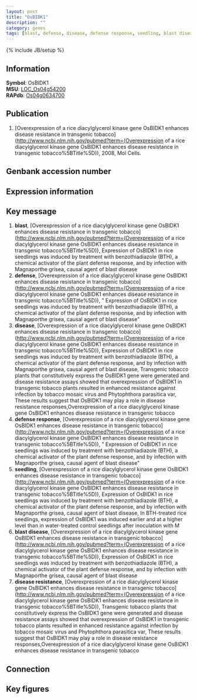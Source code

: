 ```yaml
---
layout: post
title: "OsBIDK1"
description: ""
category: genes
tags: [blast, defense, disease, defense response, seedling, blast disease, disease resistance, Gene]
---
```

{% include JB/setup %}

## Information
__Symbol__: OsBIDK1  
__MSU__: [LOC_Os04g54200](http://rice.plantbiology.msu.edu/cgi-bin/ORF_infopage.cgi?orf=LOC_Os04g54200)  
__RAPdb__: [Os04g0634700](http://rapdb.dna.affrc.go.jp/viewer/gbrowse_details/irgsp1?name=Os04g0634700)  

## Publication
1. [Overexpression of a rice diacylglycerol kinase gene OsBIDK1 enhances disease resistance in transgenic tobacco](http://www.ncbi.nlm.nih.gov/pubmed?term=(Overexpression of a rice diacylglycerol kinase gene OsBIDK1 enhances disease resistance in transgenic tobacco%5BTitle%5D)), 2008, Mol Cells.

## Genbank accession number

## Expression information

## Key message
1. __blast__, [Overexpression of a rice diacylglycerol kinase gene OsBIDK1 enhances disease resistance in transgenic tobacco](http://www.ncbi.nlm.nih.gov/pubmed?term=(Overexpression of a rice diacylglycerol kinase gene OsBIDK1 enhances disease resistance in transgenic tobacco%5BTitle%5D)),  Expression of OsBIDK1 in rice seedlings was induced by treatment with benzothiadiazole (BTH), a chemical activator of the plant defense response, and by infection with Magnaporthe grisea, causal agent of blast disease
2. __defense__, [Overexpression of a rice diacylglycerol kinase gene OsBIDK1 enhances disease resistance in transgenic tobacco](http://www.ncbi.nlm.nih.gov/pubmed?term=(Overexpression of a rice diacylglycerol kinase gene OsBIDK1 enhances disease resistance in transgenic tobacco%5BTitle%5D)), " Expression of OsBIDK1 in rice seedlings was induced by treatment with benzothiadiazole (BTH), a chemical activator of the plant defense response, and by infection with Magnaporthe grisea, causal agent of blast disease"
3. __disease__, [Overexpression of a rice diacylglycerol kinase gene OsBIDK1 enhances disease resistance in transgenic tobacco](http://www.ncbi.nlm.nih.gov/pubmed?term=(Overexpression of a rice diacylglycerol kinase gene OsBIDK1 enhances disease resistance in transgenic tobacco%5BTitle%5D)),  Expression of OsBIDK1 in rice seedlings was induced by treatment with benzothiadiazole (BTH), a chemical activator of the plant defense response, and by infection with Magnaporthe grisea, causal agent of blast disease, Transgenic tobacco plants that constitutively express the OsBIDK1 gene were generated and disease resistance assays showed that overexpression of OsBIDK1 in transgenic tobacco plants resulted in enhanced resistance against infection by tobacco mosaic virus and Phytophthora parasitica var, These results suggest that OsBIDK1 may play a role in disease resistance responses,Overexpression of a rice diacylglycerol kinase gene OsBIDK1 enhances disease resistance in transgenic tobacco
4. __defense response__, [Overexpression of a rice diacylglycerol kinase gene OsBIDK1 enhances disease resistance in transgenic tobacco](http://www.ncbi.nlm.nih.gov/pubmed?term=(Overexpression of a rice diacylglycerol kinase gene OsBIDK1 enhances disease resistance in transgenic tobacco%5BTitle%5D)), " Expression of OsBIDK1 in rice seedlings was induced by treatment with benzothiadiazole (BTH), a chemical activator of the plant defense response, and by infection with Magnaporthe grisea, causal agent of blast disease"
5. __seedling__, [Overexpression of a rice diacylglycerol kinase gene OsBIDK1 enhances disease resistance in transgenic tobacco](http://www.ncbi.nlm.nih.gov/pubmed?term=(Overexpression of a rice diacylglycerol kinase gene OsBIDK1 enhances disease resistance in transgenic tobacco%5BTitle%5D)),  Expression of OsBIDK1 in rice seedlings was induced by treatment with benzothiadiazole (BTH), a chemical activator of the plant defense response, and by infection with Magnaporthe grisea, causal agent of blast disease, In BTH-treated rice seedlings, expression of OsBIDK1 was induced earlier and at a higher level than in water-treated control seedlings after inoculation with M
6. __blast disease__, [Overexpression of a rice diacylglycerol kinase gene OsBIDK1 enhances disease resistance in transgenic tobacco](http://www.ncbi.nlm.nih.gov/pubmed?term=(Overexpression of a rice diacylglycerol kinase gene OsBIDK1 enhances disease resistance in transgenic tobacco%5BTitle%5D)),  Expression of OsBIDK1 in rice seedlings was induced by treatment with benzothiadiazole (BTH), a chemical activator of the plant defense response, and by infection with Magnaporthe grisea, causal agent of blast disease
7. __disease resistance__, [Overexpression of a rice diacylglycerol kinase gene OsBIDK1 enhances disease resistance in transgenic tobacco](http://www.ncbi.nlm.nih.gov/pubmed?term=(Overexpression of a rice diacylglycerol kinase gene OsBIDK1 enhances disease resistance in transgenic tobacco%5BTitle%5D)),  Transgenic tobacco plants that constitutively express the OsBIDK1 gene were generated and disease resistance assays showed that overexpression of OsBIDK1 in transgenic tobacco plants resulted in enhanced resistance against infection by tobacco mosaic virus and Phytophthora parasitica var, These results suggest that OsBIDK1 may play a role in disease resistance responses,Overexpression of a rice diacylglycerol kinase gene OsBIDK1 enhances disease resistance in transgenic tobacco

## Connection

## Key figures


